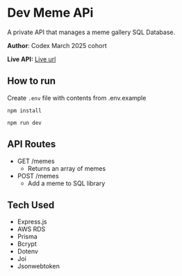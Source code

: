 # Dev Meme APi

A private API that manages a meme gallery SQL Database.

**Author**: Codex March 2025 cohort

**Live API:** [Live url](https://dev-meme-api.onrender.com/)

## How to run

Create `.env` file with contents from .env.example

`npm install`

`npm run dev`

## API Routes

- GET /memes
  - Returns an array of memes
- POST /memes
  - Add a meme to SQL library

## Tech Used

- Express.js
- AWS RDS
- Prisma
- Bcrypt
- Dotenv
- Joi
- Jsonwebtoken
